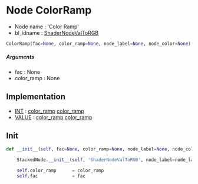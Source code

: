 # Node ColorRamp

- Node name : 'Color Ramp'
- bl_idname : [ShaderNodeValToRGB](https://docs.blender.org/api/current/bpy.types.ShaderNodeValToRGB.html)


``` python
ColorRamp(fac=None, color_ramp=None, node_label=None, node_color=None)
```
##### Arguments

- fac : None
- color_ramp : None

## Implementation

- [INT](/docs/GeoNodes/socket_INT.md) : [color_ramp](/docs/GeoNodes/socket_INT.md#color_ramp) [color_ramp](/docs/GeoNodes/socket_INT.md#color_ramp)
- [VALUE](/docs/GeoNodes/socket_VALUE.md) : [color_ramp](/docs/GeoNodes/socket_VALUE.md#color_ramp) [color_ramp](/docs/GeoNodes/socket_VALUE.md#color_ramp)

## Init

``` python
def __init__(self, fac=None, color_ramp=None, node_label=None, node_color=None):

    StackedNode.__init__(self, 'ShaderNodeValToRGB', node_label=node_label, node_color=node_color)

    self.color_ramp      = color_ramp
    self.fac             = fac
```
